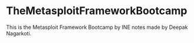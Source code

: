 # TheMetasploitFrameworkBootcamp
This is the Metasploit Framework Bootcamp by INE notes made by Deepak Nagarkoti.
